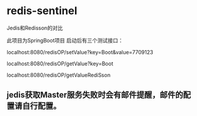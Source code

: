 # redis-sentinel

Jedis和Redisson的对比

此项目为SpringBoot项目 启动后有三个测试接口：

localhost:8080/redisOP/setValue?key=Boot&value=7709123

localhost:8080/redisOP/getValue?key=Boot

localhost:8080/redisOP/getValueRediSson

## jedis获取Master服务失败时会有邮件提醒，邮件的配置请自行配置。
